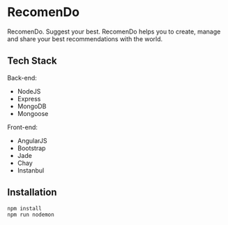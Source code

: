 # RecomenDo

RecomenDo. Suggest your best.
RecomenDo helps you to create, manage and share your best recommendations with the world.

## Tech Stack
Back-end:  
* NodeJS 
* Express 
* MongoDB 
* Mongoose

Front-end:  
* AngularJS
* Bootstrap 
* Jade
* Chay 
* Instanbul

## Installation
```
npm install
npm run nodemon
```
